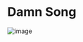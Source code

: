 # Damn Song

![image](https://github.com/JoaoPedro0116/damn-web/assets/118128987/8db236e2-ca86-4dc7-a321-2147f7ac4c61)


